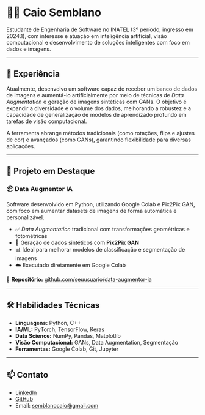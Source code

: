# 👨‍💻 Caio Semblano

Estudante de Engenharia de Software no INATEL (3º período, ingresso em 2024.1), com interesse e atuação em inteligência artificial, visão computacional e desenvolvimento de soluções inteligentes com foco em dados e imagens.

---

## 🧠 Experiência

Atualmente, desenvolvo um software capaz de receber um banco de dados de imagens e aumentá-lo artificialmente por meio de técnicas de *Data Augmentation* e geração de imagens sintéticas com GANs. O objetivo é expandir a diversidade e o volume dos dados, melhorando a robustez e a capacidade de generalização de modelos de aprendizado profundo em tarefas de visão computacional.

A ferramenta abrange métodos tradicionais (como rotações, flips e ajustes de cor) e avançados (como GANs), garantindo flexibilidade para diversas aplicações.

---

## 🚀 Projeto em Destaque

### 📦 Data Augmentor IA
Software desenvolvido em Python, utilizando Google Colab e Pix2Pix GAN, com foco em aumentar datasets de imagens de forma automática e personalizável.

- ✅ *Data Augmentation* tradicional com transformações geométricas e fotométricas
- 🎨 Geração de dados sintéticos com **Pix2Pix GAN**
- 📊 Ideal para melhorar modelos de classificação e segmentação de imagens
- ☁️ Executado diretamente em Google Colab

🔗 **Repositório:** [github.com/seuusuario/data-augmentor-ia](https://github.com/caiosemblano/data-augmentor-ia) 

---

## 🛠️ Habilidades Técnicas

- **Linguagens:** Python, C++
- **IA/ML:** PyTorch, TensorFlow, Keras
- **Data Science:** NumPy, Pandas, Matplotlib
- **Visão Computacional:** GANs, Data Augmentation, Segmentação
- **Ferramentas:** Google Colab, Git, Jupyter

---

## 📫 Contato

- [LinkedIn](https://www.linkedin.com/in/caio-semblano)
- [GitHub](https://github.com/caiosemblano)
- Email: semblanocaio@gmail.com

